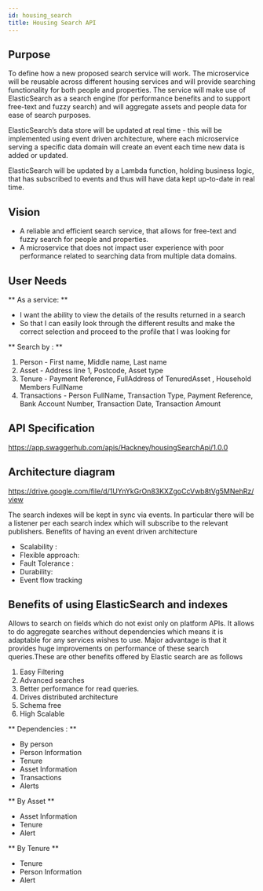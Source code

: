 ```yaml
---
id: housing_search
title: Housing Search API
---
```

## Purpose

To define how a new proposed search service will work. The microservice will be reusable across different housing services and will provide searching functionality for both people and properties. The service will make use of ElasticSearch as a search engine (for performance benefits and to support free-text and fuzzy search) and will aggregate assets and people data for ease of search purposes.

ElasticSearch’s data store will be updated at real time - this will be implemented using event driven architecture, where each microservice serving a specific data domain will create an event each time new data is added or updated.

ElasticSearch will be updated by a Lambda function, holding business logic, that has subscribed to events and thus will have data kept up-to-date in real time.

## Vision

- A reliable and efficient search service, that allows for free-text and fuzzy search for people and properties.
- A microservice that does not impact user experience with poor performance related to searching data from multiple data domains.

## User Needs

** As a service: **
- I want the ability to view the details of the results returned in a search
- So that I can easily look through the different results and make the correct selection and proceed to the profile that I was looking for

** Search by : **
1. Person - First name, Middle name, Last name
2. Asset - Address line 1, Postcode, Asset type
3. Tenure - Payment Reference, FullAddress of TenuredAsset , Household Members FullName  
4. Transactions - Person FullName, Transaction Type, Payment Reference, Bank Account Number, Transaction Date, Transaction Amount  


## API Specification

https://app.swaggerhub.com/apis/Hackney/housingSearchApi/1.0.0

## Architecture diagram 

https://drive.google.com/file/d/1UYnYkGrOn83KXZgoCcVwb8tVg5MNehRz/view

The search indexes will be kept in sync via events. In particular there will be a listener per each search index which will subscribe to the relevant publishers.
Benefits of having an event driven architecture

- Scalability :
- Flexible approach:
- Fault Tolerance :
- Durability:
- Event flow tracking

## Benefits of using ElasticSearch and indexes

Allows to search on fields which do not exist only on platform APIs. It allows to do aggregate searches without dependencies which means it is adaptable for any services wishes to use. Major advantage is that it provides huge improvements on performance of these search queries.These are other benefits offered by Elastic search are as follows

1. Easy Filtering
2. Advanced searches
3. Better performance for read queries.
4. Drives distributed architecture
5. Schema free
6. High Scalable

** Dependencies : **
- By person
- Person Information
- Tenure
- Asset Information
- Transactions
- Alerts

** By Asset **
- Asset Information
- Tenure
- Alert

** By Tenure **
- Tenure
- Person Information
- Alert
